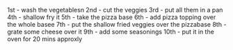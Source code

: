 1st - wash the vegetablesn
2nd - cut the veggies
3rd - put all them in a pan 
4th - shallow fry it
5th - take the pizza base 
6th -  add pizza topping over the whole basee
7th - put the shallow fried veggies over the pizzabase 
8th - grate some cheese over it
9th - add some seasonings 
10th - put it in the oven for 20 mins approxly